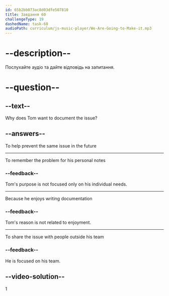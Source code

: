 ```yaml
---
id: 65b2bb073ac8d03dfe507810
title: Завдання 60
challengeType: 19
dashedName: task-60
audioPath: curriculum/js-music-player/We-Are-Going-to-Make-it.mp3
---
```


<!--
AUDIO REFERENCE: 
Tom: "It happens to all of us, Maria. I’ll make sure to document this for future reference, so we won't run into the same problem again."
-->

# --description--

Послухайте аудіо та дайте відповідь на запитання.

# --question--

## --text--

Why does Tom want to document the issue?

## --answers--

To help prevent the same issue in the future

---

To remember the problem for his personal notes

### --feedback--

Tom's purpose is not focused only on his individual needs.

---

Because he enjoys writing documentation

### --feedback--

Tom's reason is not related to enjoyment.

---

To share the issue with people outside his team

### --feedback--

He is focused on his team.

## --video-solution--

1
